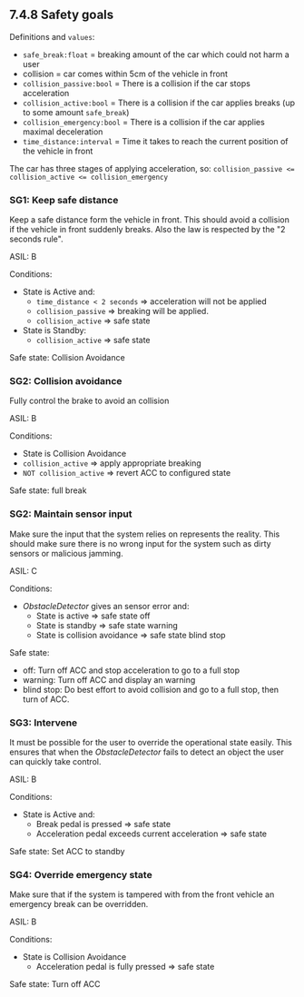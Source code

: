 ## 7.4.8 Safety goals
Definitions and `values`:
- `safe_break:float` = breaking amount of the car which could not harm a user
- collision = car comes within 5cm of the vehicle in front
- `collision_passive:bool` = There is a collision if the car stops acceleration
- `collision_active:bool` = There is a collision if the car applies breaks (up to some amount `safe_break`)
- `collision_emergency:bool` = There is a collision if the car applies maximal deceleration
- `time_distance:interval` = Time it takes to reach the current position of the vehicle in front

The car has three stages of applying acceleration, so: `collision_passive <= collision_active <= collision_emergency`

### SG1: Keep safe distance
Keep a safe distance form the vehicle in front.
This should avoid a collision if the vehicle in front suddenly breaks.
Also the law is respected by the "2 seconds rule".

ASIL: B

Conditions:
- State is Active and:
  - `time_distance < 2 seconds` => acceleration will not be applied
  - `collision_passive` => breaking will be applied.
  - `collision_active` => safe state
- State is Standby:
  - `collision_active` => safe state

Safe state: Collision Avoidance


### SG2: Collision avoidance
Fully control the brake to avoid an collision

ASIL: B

Conditions:
- State is Collision Avoidance
- `collision_active` => apply appropriate breaking
- `NOT collision_active` => revert ACC to configured state

Safe state: full break


### SG2: Maintain sensor input
Make sure the input that the system relies on represents the reality.
This should make sure there is no wrong input for the system such as dirty sensors or malicious jamming.

ASIL: C

Conditions:
- _ObstacleDetector_ gives an sensor error and:
  - State is active => safe state off
  - State is standby => safe state warning
  - State is collision avoidance => safe state blind stop

Safe state:
- off: Turn off ACC and stop acceleration to go to a full stop
- warning: Turn off ACC and display an warning
- blind stop: Do best effort to avoid collision and go to a full stop, then turn of ACC.


### SG3: Intervene
It must be possible for the user to override the operational state easily.
This ensures that when the _ObstacleDetector_ fails to detect an object the user can quickly take control.

ASIL: B

Conditions:
- State is Active and:
  - Break pedal is pressed => safe state
  - Acceleration pedal exceeds current acceleration => safe state

Safe state: Set ACC to standby


### SG4: Override emergency state
Make sure that if the system is tampered with from the front vehicle an emergency break can be overridden.

ASIL: B

Conditions:
- State is Collision Avoidance
  - Acceleration pedal is fully pressed => safe state

Safe state: Turn off ACC
